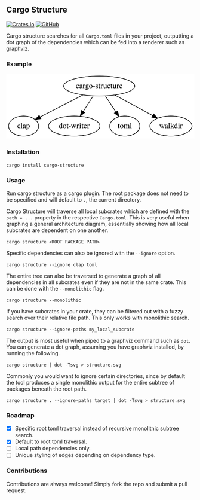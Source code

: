 ## Cargo Structure

[![Crates.io](https://img.shields.io/crates/v/cargo-structure?style=for-the-badge)](https://crates.io/crates/cargo-structure)
[![GitHub](https://img.shields.io/github/license/ramon54321/cargo-structure?style=for-the-badge)](https://github.com/ramon54321/cargo-structure/blob/main/LICENSE)

Cargo structure searches for all `Cargo.toml` files in your project, outputting a dot graph of the dependencies which can be fed into a renderer such as graphviz.

### Example

![ExampleDotGraph](https://raw.githubusercontent.com/ramon54321/cargo-structure/main/docs/structure.svg)

### Installation

```
cargo install cargo-structure
```

### Usage

Run cargo structure as a cargo plugin. The root package does not need to be specified and will default to `.`, the current directory.

Cargo Structure will traverse all local subcrates which are defined with the `path = ...` property in the respective `Cargo.toml`. This is very useful when graphing a general architecture diagram, essentially showing how all local subcrates are dependent on one another.

```
cargo structure <ROOT PACKAGE PATH>
```

Specific dependencies can also be ignored with the `--ignore` option.

```
cargo structure --ignore clap toml
```

The entire tree can also be traversed to generate a graph of all dependencies in all subcrates even if they are not in the same crate. This can be done with the `--monolithic` flag.

```
cargo structure --monolithic
```

If you have subcrates in your crate, they can be filtered out with a fuzzy search over their relative file path. This only works with monolithic search.

```
cargo structure --ignore-paths my_local_subcrate
```

The output is most useful when piped to a graphviz command such as `dot`. You can generate a dot graph, assuming you have graphviz installed, by running the following.

```
cargo structure | dot -Tsvg > structure.svg
```

Commonly you would want to ignore certain directories, since by default the tool produces a single monolithic output for the entire subtree of packages beneath the root path.

```
cargo structure . --ignore-paths target | dot -Tsvg > structure.svg
```

### Roadmap

 - [x] Specific root toml traversal instead of recursive monolithic subtree search.
 - [x] Default to root toml traversal.
 - [ ] Local path dependencies only.
 - [ ] Unique styling of edges depending on dependency type.

### Contributions

Contributions are always welcome! Simply fork the repo and submit a pull request.
